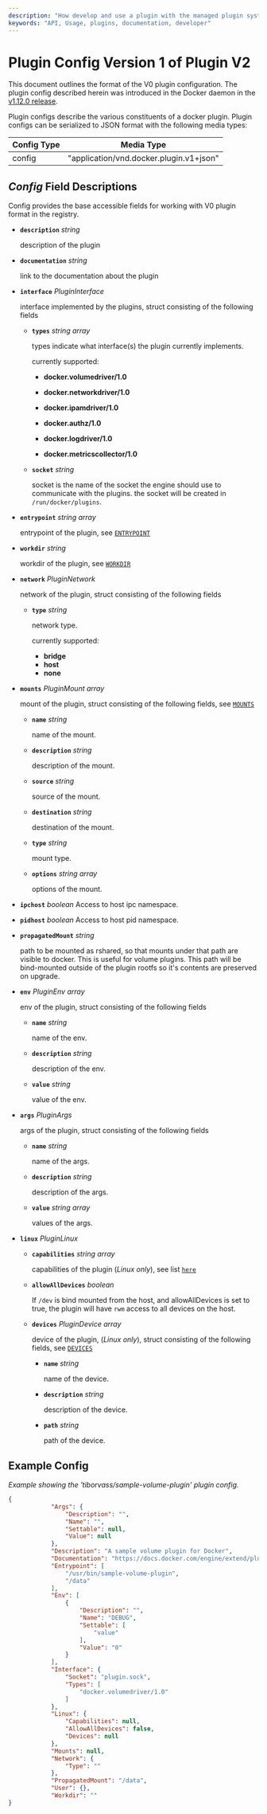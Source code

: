 ```yaml
---
description: "How develop and use a plugin with the managed plugin system"
keywords: "API, Usage, plugins, documentation, developer"
---
```


<!-- This file is maintained within the docker/cli GitHub
     repository at https://github.com/yuyangjack/docker-cli/. Make all
     pull requests against that repo. If you see this file in
     another repository, consider it read-only there, as it will
     periodically be overwritten by the definitive file. Pull
     requests which include edits to this file in other repositories
     will be rejected.
-->


# Plugin Config Version 1 of Plugin V2

This document outlines the format of the V0 plugin configuration. The plugin
config described herein was introduced in the Docker daemon in the [v1.12.0
release](https://github.com/docker/docker/commit/f37117045c5398fd3dca8016ea8ca0cb47e7312b).

Plugin configs describe the various constituents of a docker plugin. Plugin
configs can be serialized to JSON format with the following media types:

Config Type  | Media Type
------------- | -------------
config  | "application/vnd.docker.plugin.v1+json"


## *Config* Field Descriptions

Config provides the base accessible fields for working with V0 plugin format
 in the registry.

- **`description`** *string*

	description of the plugin

- **`documentation`** *string*

  	link to the documentation about the plugin

- **`interface`** *PluginInterface*

   interface implemented by the plugins, struct consisting of the following fields

    - **`types`** *string array*

      types indicate what interface(s) the plugin currently implements.

      currently supported:

        - **docker.volumedriver/1.0**

        - **docker.networkdriver/1.0**

        - **docker.ipamdriver/1.0**

        - **docker.authz/1.0**

        - **docker.logdriver/1.0**

        - **docker.metricscollector/1.0**

    - **`socket`** *string*

      socket is the name of the socket the engine should use to communicate with the plugins.
      the socket will be created in `/run/docker/plugins`.


- **`entrypoint`** *string array*

   entrypoint of the plugin, see [`ENTRYPOINT`](../reference/builder.md#entrypoint)

- **`workdir`** *string*

   workdir of the plugin, see [`WORKDIR`](../reference/builder.md#workdir)

- **`network`** *PluginNetwork*

   network of the plugin, struct consisting of the following fields

    - **`type`** *string*

      network type.

      currently supported:

      	- **bridge**
      	- **host**
      	- **none**

- **`mounts`** *PluginMount array*

   mount of the plugin, struct consisting of the following fields, see [`MOUNTS`](https://github.com/opencontainers/runtime-spec/blob/master/config.md#mounts)

    - **`name`** *string*

	  name of the mount.

    - **`description`** *string*

      description of the mount.

    - **`source`** *string*

	  source of the mount.

    - **`destination`** *string*

	  destination of the mount.

    - **`type`** *string*

      mount type.

    - **`options`** *string array*

	  options of the mount.

- **`ipchost`** *boolean*
   Access to host ipc namespace.
- **`pidhost`** *boolean*
   Access to host pid namespace.

- **`propagatedMount`** *string*

   path to be mounted as rshared, so that mounts under that path are visible to docker. This is useful for volume plugins.
   This path will be bind-mounted outside of the plugin rootfs so it's contents
   are preserved on upgrade.

- **`env`** *PluginEnv array*

   env of the plugin, struct consisting of the following fields

    - **`name`** *string*

	  name of the env.

    - **`description`** *string*

      description of the env.

    - **`value`** *string*

	  value of the env.

- **`args`** *PluginArgs*

   args of the plugin, struct consisting of the following fields

    - **`name`** *string*

	  name of the args.

    - **`description`** *string*

      description of the args.

    - **`value`** *string array*

	  values of the args.

- **`linux`** *PluginLinux*

    - **`capabilities`** *string array*

       capabilities of the plugin (*Linux only*), see list [`here`](https://github.com/opencontainers/runc/blob/master/libcontainer/SPEC.md#security)

    - **`allowAllDevices`** *boolean*

	   If `/dev` is bind mounted from the host, and allowAllDevices is set to true, the plugin will have `rwm` access to all devices on the host.

    - **`devices`** *PluginDevice array*

       device of the plugin, (*Linux only*), struct consisting of the following fields, see [`DEVICES`](https://github.com/opencontainers/runtime-spec/blob/master/config-linux.md#devices)

         - **`name`** *string*

	       name of the device.

         - **`description`** *string*

           description of the device.

         - **`path`** *string*

           path of the device.

## Example Config

*Example showing the 'tiborvass/sample-volume-plugin' plugin config.*

```json
{
            "Args": {
                "Description": "",
                "Name": "",
                "Settable": null,
                "Value": null
            },
            "Description": "A sample volume plugin for Docker",
            "Documentation": "https://docs.docker.com/engine/extend/plugins/",
            "Entrypoint": [
                "/usr/bin/sample-volume-plugin",
                "/data"
            ],
            "Env": [
                {
                    "Description": "",
                    "Name": "DEBUG",
                    "Settable": [
                        "value"
                    ],
                    "Value": "0"
                }
            ],
            "Interface": {
                "Socket": "plugin.sock",
                "Types": [
                    "docker.volumedriver/1.0"
                ]
            },
            "Linux": {
                "Capabilities": null,
                "AllowAllDevices": false,
                "Devices": null
            },
            "Mounts": null,
            "Network": {
                "Type": ""
            },
            "PropagatedMount": "/data",
            "User": {},
            "Workdir": ""
}
```
